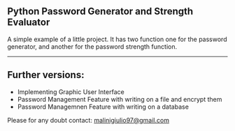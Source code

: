 ## Python Password Generator and Strength Evaluator 

A simple example of a little project. 
It has two function one for the password generator, and another for the password strength function.

---

## Further versions:
- Implementing Graphic User Interface
- Password Management Feature with writing on a file and encrypt them
- Password Managemnen Feature with writing on a database

Please for any doubt contact: malinigiulio97@gmail.com
